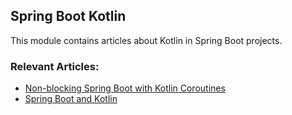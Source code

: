 ## Spring Boot Kotlin

This module contains articles about Kotlin in Spring Boot projects.

### Relevant Articles:
- [Non-blocking Spring Boot with Kotlin Coroutines](https://www.baeldung.com/spring-boot-kotlin-coroutines)
- [Spring Boot and Kotlin](https://www.baeldung.com/spring-boot-kotlin)
